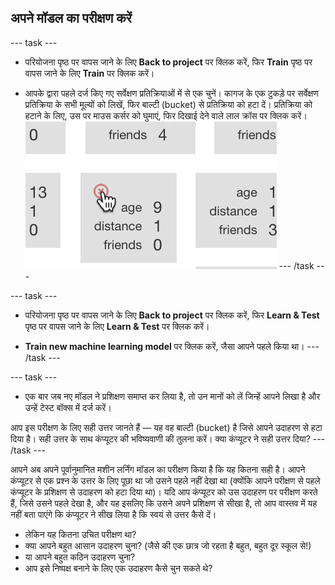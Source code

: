 ## अपने मॉडल का परीक्षण करें

--- task ---
+ परियोजना पृष्ठ पर वापस जाने के लिए **Back to project** पर क्लिक करें, फिर **Train** पृष्ठ पर वापस जाने के लिए **Train** पर क्लिक करें।

+ आपके द्वारा पहले दर्ज किए गए सर्वेक्षण प्रतिक्रियाओं में से एक चुनें। कागज के एक टुकड़े पर सर्वेक्षण प्रतिक्रिया के सभी मूल्यों को लिखें, फिर बाल्टी (bucket) से प्रतिक्रिया को हटा दें। प्रतिक्रिया को हटाने के लिए, उस पर माउस कर्सर को घुमाएं, फिर दिखाई देने वाले लाल क्रॉस पर क्लिक करें। ![Deleting and entry from your data](images/delete-entry.png) --- /task ---

--- task ---
+ परियोजना पृष्ठ पर वापस जाने के लिए **Back to project** पर क्लिक करें, फिर **Learn & Test** पृष्ठ पर वापस जाने के लिए **Learn & Test** पर क्लिक करें।

+ **Train new machine learning model** पर क्लिक करें, जैसा आपने पहले किया था। --- /task ---

--- task ---
+ एक बार जब नए मॉडल ने प्रशिक्षण समाप्त कर लिया है, तो उन मानों को लें जिन्हें आपने लिखा है और उन्हें टेस्ट बॉक्स में दर्ज करें।

आप इस परीक्षण के लिए सही उत्तर जानते हैं — यह वह बाल्टी (bucket) है जिसे आपने उदाहरण से हटा दिया है। सही उत्तर के साथ कंप्यूटर की भविष्यवाणी की तुलना करें। क्या कंप्यूटर ने सही उत्तर दिया? --- /task ---

आपने अब अपने पूर्वानुमानित मशीन लर्निंग मॉडल का परीक्षण किया है कि यह कितना सही है। आपने कंप्यूटर से एक प्रश्न के उत्तर के लिए पूछा था जो उसने पहले नहीं देखा था (क्योंकि आपने परीक्षण से पहले कंप्यूटर के प्रशिक्षण से उदाहरण को हटा दिया था)। यदि आप कंप्यूटर को उस उदाहरण पर परीक्षण करते हैं, जिसे उसने पहले देखा है, और यह इसलिए कि उसने अपने प्रशिक्षण से सीखा है, तो आप वास्तव में यह नहीं बता पाएंगे कि कंप्यूटर ने सीख लिया है कि स्वयं से उत्तर कैसे दें।

+ लेकिन यह कितना उचित परीक्षण था?
+ क्या आपने बहुत​ आसान उदाहरण चुना? (जैसे की एक छात्र जो रहता है बहुत, बहुत दूर स्कूल से​!)
+ या आपने बहुत​ कठिन उदाहरण चुना?
+ आप इसे निष्पक्ष बनाने के लिए एक उदाहरण कैसे चुन सकते थे?
